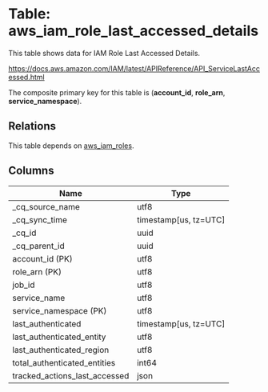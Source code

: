 # Table: aws_iam_role_last_accessed_details

This table shows data for IAM Role Last Accessed Details.

https://docs.aws.amazon.com/IAM/latest/APIReference/API_ServiceLastAccessed.html

The composite primary key for this table is (**account_id**, **role_arn**, **service_namespace**).

## Relations

This table depends on [aws_iam_roles](aws_iam_roles).

## Columns

| Name          | Type          |
| ------------- | ------------- |
|_cq_source_name|utf8|
|_cq_sync_time|timestamp[us, tz=UTC]|
|_cq_id|uuid|
|_cq_parent_id|uuid|
|account_id (PK)|utf8|
|role_arn (PK)|utf8|
|job_id|utf8|
|service_name|utf8|
|service_namespace (PK)|utf8|
|last_authenticated|timestamp[us, tz=UTC]|
|last_authenticated_entity|utf8|
|last_authenticated_region|utf8|
|total_authenticated_entities|int64|
|tracked_actions_last_accessed|json|